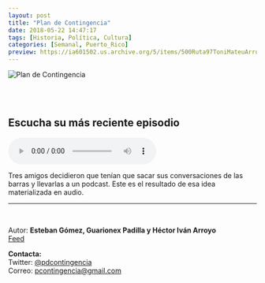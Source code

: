 ```yaml
---
layout: post
title: "Plan de Contingencia"
date: 2018-05-22 14:47:17
tags: [Historia, Política, Cultura]
categories: [Semanal, Puerto_Rico]
preview: https://ia601502.us.archive.org/5/items/500Ruta97ToniMateuArrom/300planContingencia.jpg
---
```


![Plan de Contingencia](https://ia801502.us.archive.org/5/items/500Ruta97ToniMateuArrom/500planContingencia.jpg)

<br/>
<br/>

## Escucha su más reciente episodio

<!--reproductor-feed=https://anchor.fm/s/37f9b00/podcast/rss-->
<!--reproductor-start-->
<audio id="audio" preload="auto" controls="" src="https://anchor.fm/s/37f9b00/podcast/play/1940959/https%3A%2F%2Fd3ctxlq1ktw2nl.cloudfront.net%2Fproduction%2F2018-11-18%2F7282597-44100-2-3bc7152e5ba72.mp3"></audio>
<!--reproductor-end-->

Tres amigos decidieron que tenían que sacar sus conversaciones de las barras y llevarlas a un podcast. Este es el resultado de esa idea materializada en audio.  

_ _ _

<br>

Autor: **Esteban Gómez, Guarionex Padilla y Héctor Iván Arroyo**  
[Feed](https://anchor.fm/s/37f9b00/podcast/rss)  


**Contacta:**  
Twitter: [@pdcontingencia](https://twitter.com/pdcontingencia)  
Correo: [pcontingencia@gmail.com](mailto:pcontingencia@gmail.com)  
